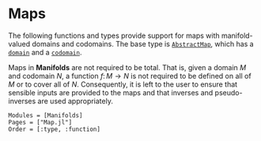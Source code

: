 # Maps

The following functions and types provide support for maps with manifold-valued
domains and codomains. The base type is [`AbstractMap`](@ref), which has a
[`domain`](@ref) and a [`codomain`](@ref).

Maps in __Manifolds__ are not required to be total. That is, given a domain $M$
and codomain $N$, a function $f \colon M \to N$ is not required to be defined on
all of $M$ or to cover all of $N$. Consequently, it is left to the user to
ensure that sensible inputs are provided to the maps and that inverses and
pseudo-inverses are used appropriately.

```@autodocs
Modules = [Manifolds]
Pages = ["Map.jl"]
Order = [:type, :function]
```
